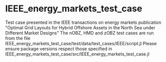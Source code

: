 # IEEE_energy_markets_test_case
Test case presented in the IEEE transactions on energy markets publication "Optimal Grid Layouts for Hybrid Offshore Assets in the North Sea under Different Market Designs"
The nOBZ, HMD and zOBZ test cases are run from the file IEEE_energy_markets_test_case/test/data/test_cases/IEEE/script.jl 
Please ensure package versions respect those specified in IEEE_energy_markets_test_case/src/IEEE_energy_markets_test_case.jl
